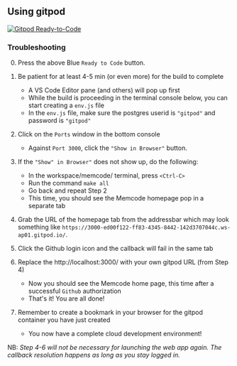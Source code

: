 ## Using gitpod 

[![Gitpod Ready-to-Code](https://img.shields.io/badge/Gitpod-Ready--to--Code-blue?logo=gitpod)](https://gitpod.io/#https://github.com/lakesare/memcode)

### Troubleshooting

0. Press the above Blue `Ready to Code` button.
1. Be patient for at least 4-5 min (or even more) for the build to complete 
    - A VS Code Editor pane (and others) will pop up first
    - While the build is proceeding in the terminal console below, you can 
    start creating a `env.js` file
    - In the `env.js` file, make sure the postgres userid is `"gitpod"` and password is `"gitpod"`
2. Click on the `Ports` window in the bottom console
    - Against `Port 3000`, click the `"Show in Browser"` button.
3. If the `"Show" in Browser"` does not show up, do the following: 
    - In the workspace/memcode/ terminal, press `<Ctrl-C>`
    - Run the command `make all`
    - Go back and repeat Step 2 
    - This time, you should see the Memcode homepage pop in a separate tab 
4. Grab the URL of the homepage tab from the addressbar which may look
   something like `https://3000-ed00f122-ff83-4345-8442-142d3707044c.ws-ap01.gitpod.io/`.
5. Click the Github login icon and the callback will fail in the same tab
6. Replace the http://localhost:3000/ with your own gitpod URL (from Step 4)
    - Now you should see the Memcode home page, this time 
      after a successful `Github` authorization
    - That's it! You are all done! 

7. Remember to create a bookmark in your browser for the gitpod container
   you have just created
    - You now have a complete cloud development environment!

NB: _Step 4-6 will not be necessary for launching the web app again.
    The callback resolution happens as long as you stay logged in._
